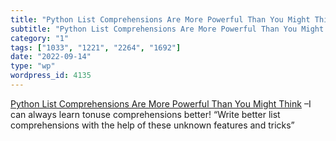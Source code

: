```yaml
---
title: "Python List Comprehensions Are More Powerful Than You Might Think"
subtitle: "Python List Comprehensions Are More Powerful Than You Might Think"
category: "1"
tags: ["1033", "1221", "2264", "1692"]
date: "2022-09-14"
type: "wp"
wordpress_id: 4135
---
```

[ Python List Comprehensions Are More Powerful Than You Might Think]( https://betterprogramming.pub/python-list-comprehensions-are-more-powerful-than-you-might-think-3363a90e5bb0) –I can always learn tonuse comprehensions better! “Write better list comprehensions with the help of these unknown features and tricks”